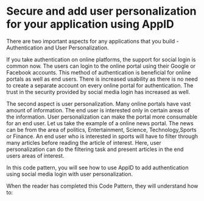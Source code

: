 # Secure and add user personalization for your application using AppID

There are two important aspects for any applications that you build - Authentication and User Personalization. 

If you take authentication on online platforms, the support for social login is common now. The users can login to the online portal using their Google or Facebook accounts. This method of authentication is beneficial for online portals as well as end users. There is increased usability as there is no need to create a separate account on every online portal for authentication. The trust in the security provided by social media login has increased as well. 

The second aspect is user personalization. Many online portals have vast amount of information. The end user is interested only in certain areas of the information. User personalization can make the portal more consumable for an end user. Let us take the example of a online news portal. The news can be from the area of politics, Entertainment, Science, Technology,Sports or Finance. An end user who is interested in sports will have to filter through many articles before reading the article of interest. Here, user personalization can do the filtering task and present articles in the end users areas of interest.

In this code pattern, you will see how to use AppID to add authentication using social media login with user personalization.

When the reader has completed this Code Pattern, they will understand how to:
